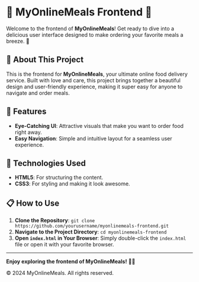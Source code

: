 
# 🍔 MyOnlineMeals Frontend 🍕

Welcome to the frontend of **MyOnlineMeals**! Get ready to dive into a delicious user interface designed to make ordering your favorite meals a breeze. 🌟

## 🚀 About This Project

This is the frontend for **MyOnlineMeals**, your ultimate online food delivery service. Built with love and care, this project brings together a beautiful design and user-friendly experience, making it super easy for anyone to navigate and order meals.

## 🌟 Features


- **Eye-Catching UI**: Attractive visuals that make you want to order food right away.
- **Easy Navigation**: Simple and intuitive layout for a seamless user experience.


## 🎨 Technologies Used

- **HTML5**: For structuring the content.
- **CSS3**: For styling and making it look awesome.


## 📋 How to Use

1. **Clone the Repository**: `git clone https://github.com/yourusername/myonlinemeals-frontend.git`
2. **Navigate to the Project Directory**: `cd myonlinemeals-frontend`
3. **Open `index.html` in Your Browser**: Simply double-click the `index.html` file or open it with your favorite browser.





---

**Enjoy exploring the frontend of MyOnlineMeals!** 🌟🍕

© 2024 MyOnlineMeals. All rights reserved.
